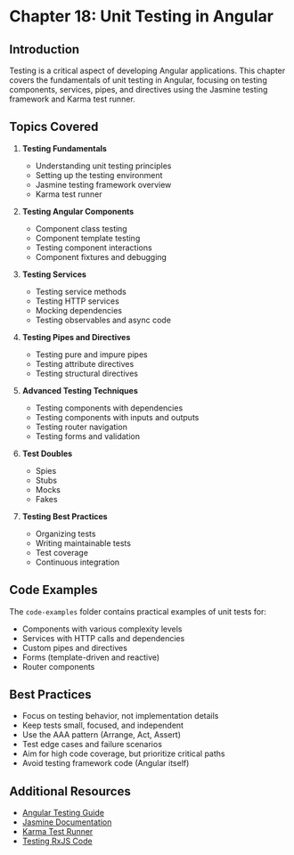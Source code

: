 # Chapter 18: Unit Testing in Angular

## Introduction

Testing is a critical aspect of developing Angular applications. This chapter covers the fundamentals of unit testing in Angular, focusing on testing components, services, pipes, and directives using the Jasmine testing framework and Karma test runner.

## Topics Covered

1. **Testing Fundamentals**
   - Understanding unit testing principles
   - Setting up the testing environment
   - Jasmine testing framework overview
   - Karma test runner

2. **Testing Angular Components**
   - Component class testing
   - Component template testing
   - Testing component interactions
   - Component fixtures and debugging

3. **Testing Services**
   - Testing service methods
   - Testing HTTP services
   - Mocking dependencies
   - Testing observables and async code

4. **Testing Pipes and Directives**
   - Testing pure and impure pipes
   - Testing attribute directives
   - Testing structural directives

5. **Advanced Testing Techniques**
   - Testing components with dependencies
   - Testing components with inputs and outputs
   - Testing router navigation
   - Testing forms and validation

6. **Test Doubles**
   - Spies
   - Stubs
   - Mocks
   - Fakes

7. **Testing Best Practices**
   - Organizing tests
   - Writing maintainable tests
   - Test coverage
   - Continuous integration

## Code Examples

The `code-examples` folder contains practical examples of unit tests for:

- Components with various complexity levels
- Services with HTTP calls and dependencies
- Custom pipes and directives
- Forms (template-driven and reactive)
- Router components

## Best Practices

- Focus on testing behavior, not implementation details
- Keep tests small, focused, and independent
- Use the AAA pattern (Arrange, Act, Assert)
- Test edge cases and failure scenarios
- Aim for high code coverage, but prioritize critical paths
- Avoid testing framework code (Angular itself)

## Additional Resources

- [Angular Testing Guide](https://angular.io/guide/testing)
- [Jasmine Documentation](https://jasmine.github.io/)
- [Karma Test Runner](https://karma-runner.github.io/)
- [Testing RxJS Code](https://rxjs.dev/guide/testing/marble-testing)
